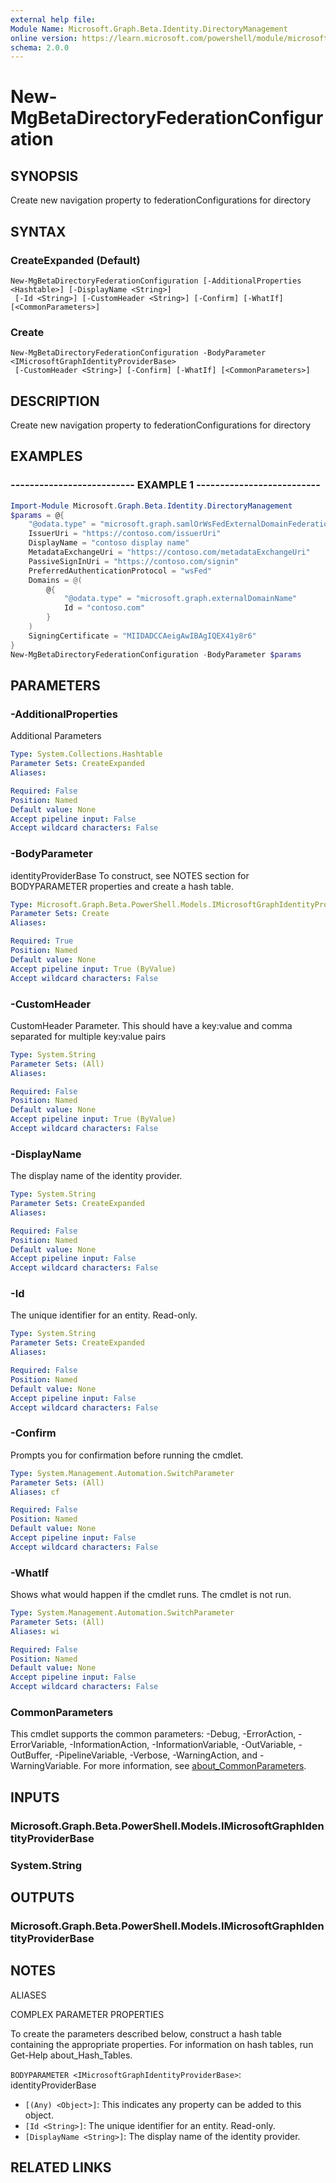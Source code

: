 ```yaml
---
external help file:
Module Name: Microsoft.Graph.Beta.Identity.DirectoryManagement
online version: https://learn.microsoft.com/powershell/module/microsoft.graph.beta.identity.directorymanagement/new-mgbetadirectoryfederationconfiguration
schema: 2.0.0
---
```


# New-MgBetaDirectoryFederationConfiguration

## SYNOPSIS
Create new navigation property to federationConfigurations for directory

## SYNTAX

### CreateExpanded (Default)
```
New-MgBetaDirectoryFederationConfiguration [-AdditionalProperties <Hashtable>] [-DisplayName <String>]
 [-Id <String>] [-CustomHeader <String>] [-Confirm] [-WhatIf] [<CommonParameters>]
```

### Create
```
New-MgBetaDirectoryFederationConfiguration -BodyParameter <IMicrosoftGraphIdentityProviderBase>
 [-CustomHeader <String>] [-Confirm] [-WhatIf] [<CommonParameters>]
```

## DESCRIPTION
Create new navigation property to federationConfigurations for directory

## EXAMPLES

### -------------------------- EXAMPLE 1 --------------------------
```powershell
Import-Module Microsoft.Graph.Beta.Identity.DirectoryManagement
$params = @{
	"@odata.type" = "microsoft.graph.samlOrWsFedExternalDomainFederation"
	IssuerUri = "https://contoso.com/issuerUri"
	DisplayName = "contoso display name"
	MetadataExchangeUri = "https://contoso.com/metadataExchangeUri"
	PassiveSignInUri = "https://contoso.com/signin"
	PreferredAuthenticationProtocol = "wsFed"
	Domains = @(
		@{
			"@odata.type" = "microsoft.graph.externalDomainName"
			Id = "contoso.com"
		}
	)
	SigningCertificate = "MIIDADCCAeigAwIBAgIQEX41y8r6"
}
New-MgBetaDirectoryFederationConfiguration -BodyParameter $params
```



## PARAMETERS

### -AdditionalProperties
Additional Parameters

```yaml
Type: System.Collections.Hashtable
Parameter Sets: CreateExpanded
Aliases:

Required: False
Position: Named
Default value: None
Accept pipeline input: False
Accept wildcard characters: False
```

### -BodyParameter
identityProviderBase
To construct, see NOTES section for BODYPARAMETER properties and create a hash table.

```yaml
Type: Microsoft.Graph.Beta.PowerShell.Models.IMicrosoftGraphIdentityProviderBase
Parameter Sets: Create
Aliases:

Required: True
Position: Named
Default value: None
Accept pipeline input: True (ByValue)
Accept wildcard characters: False
```

### -CustomHeader
CustomHeader Parameter.
This should have a key:value and comma separated for multiple key:value pairs

```yaml
Type: System.String
Parameter Sets: (All)
Aliases:

Required: False
Position: Named
Default value: None
Accept pipeline input: True (ByValue)
Accept wildcard characters: False
```

### -DisplayName
The display name of the identity provider.

```yaml
Type: System.String
Parameter Sets: CreateExpanded
Aliases:

Required: False
Position: Named
Default value: None
Accept pipeline input: False
Accept wildcard characters: False
```

### -Id
The unique identifier for an entity.
Read-only.

```yaml
Type: System.String
Parameter Sets: CreateExpanded
Aliases:

Required: False
Position: Named
Default value: None
Accept pipeline input: False
Accept wildcard characters: False
```

### -Confirm
Prompts you for confirmation before running the cmdlet.

```yaml
Type: System.Management.Automation.SwitchParameter
Parameter Sets: (All)
Aliases: cf

Required: False
Position: Named
Default value: None
Accept pipeline input: False
Accept wildcard characters: False
```

### -WhatIf
Shows what would happen if the cmdlet runs.
The cmdlet is not run.

```yaml
Type: System.Management.Automation.SwitchParameter
Parameter Sets: (All)
Aliases: wi

Required: False
Position: Named
Default value: None
Accept pipeline input: False
Accept wildcard characters: False
```

### CommonParameters
This cmdlet supports the common parameters: -Debug, -ErrorAction, -ErrorVariable, -InformationAction, -InformationVariable, -OutVariable, -OutBuffer, -PipelineVariable, -Verbose, -WarningAction, and -WarningVariable. For more information, see [about_CommonParameters](http://go.microsoft.com/fwlink/?LinkID=113216).

## INPUTS

### Microsoft.Graph.Beta.PowerShell.Models.IMicrosoftGraphIdentityProviderBase

### System.String

## OUTPUTS

### Microsoft.Graph.Beta.PowerShell.Models.IMicrosoftGraphIdentityProviderBase

## NOTES

ALIASES

COMPLEX PARAMETER PROPERTIES

To create the parameters described below, construct a hash table containing the appropriate properties. For information on hash tables, run Get-Help about_Hash_Tables.


`BODYPARAMETER <IMicrosoftGraphIdentityProviderBase>`: identityProviderBase
  - `[(Any) <Object>]`: This indicates any property can be added to this object.
  - `[Id <String>]`: The unique identifier for an entity. Read-only.
  - `[DisplayName <String>]`: The display name of the identity provider.

## RELATED LINKS

